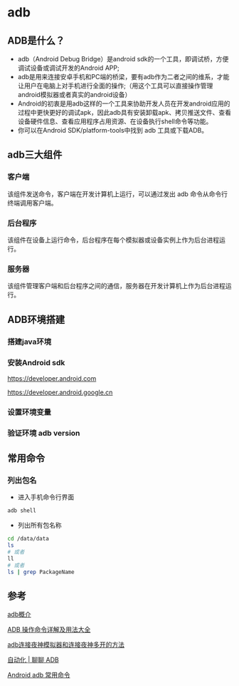 # adb

## ADB是什么？

- adb（Android Debug Bridge）是android sdk的一个工具，即调试桥，方便调试设备或调试开发的Android APP;
- adb是用来连接安卓手机和PC端的桥梁，要有adb作为二者之间的维系，才能让用户在电脑上对手机进行全面的操作;（用这个工具可以直接操作管理android模拟器或者真实的android设备）
- Android的初衷是用adb这样的一个工具来协助开发人员在开发android应用的过程中更快更好的调试apk，因此adb具有安装卸载apk、拷贝推送文件、查看设备硬件信息、查看应用程序占用资源、在设备执行shell命令等功能。
- 你可以在Android SDK/platform-tools中找到 adb 工具或下载ADB。

## adb三大组件

### 客户端

该组件发送命令，客户端在开发计算机上运行，可以通过发出 adb 命令从命令行终端调用客户端。

### 后台程序

该组件在设备上运行命令，后台程序在每个模拟器或设备实例上作为后台进程运行。

### 服务器

该组件管理客户端和后台程序之间的通信，服务器在开发计算机上作为后台进程运行。

## ADB环境搭建

### 搭建java环境
### 安装Android sdk

https://developer.android.com

https://developer.android.google.cn

### 设置环境变量
### 验证环境 adb version


## 常用命令

### 列出包名

- 进入手机命令行界面

```cmd
adb shell
```

- 列出所有包名称
```sh
cd /data/data
ls
# 或者
ll
# 或者
ls | grep PackageName
```

## 参考

[adb概介](https://blog.csdn.net/weixin_54280625/article/details/112862918?ops_request_misc=%257B%2522request%255Fid%2522%253A%2522168618396716800225551728%2522%252C%2522scm%2522%253A%252220140713.130102334..%2522%257D&request_id=168618396716800225551728&biz_id=0&utm_medium=distribute.pc_search_result.none-task-blog-2~all~top_positive~default-2-112862918-null-null.142^v88^koosearch_v1,239^v2^insert_chatgpt&utm_term=adb&spm=1018.2226.3001.4187)

[ADB 操作命令详解及用法大全](https://blog.csdn.net/lb245557472/article/details/84068519?ops_request_misc=%257B%2522request%255Fid%2522%253A%2522168618396716800225551728%2522%252C%2522scm%2522%253A%252220140713.130102334..%2522%257D&request_id=168618396716800225551728&biz_id=0&utm_medium=distribute.pc_search_result.none-task-blog-2~all~top_positive~default-1-84068519-null-null.142^v88^koosearch_v1,239^v2^insert_chatgpt&utm_term=adb&spm=1018.2226.3001.4187)

[adb连接夜神模拟器和连接夜神多开的方法](https://blog.csdn.net/qq_40558166/article/details/124497404)

[自动化 | 聊聊 ADB](http://www.360doc.com/content/21/1028/11/77509131_1001637303.shtml)

[Android adb 常用命令](https://blog.csdn.net/qq_42069296/article/details/128660317?utm_medium=distribute.pc_relevant.none-task-blog-2~default~baidujs_baidulandingword~default-1-128660317-blog-122584545.235^v38^pc_relevant_anti_t3_base&spm=1001.2101.3001.4242.2&utm_relevant_index=4)